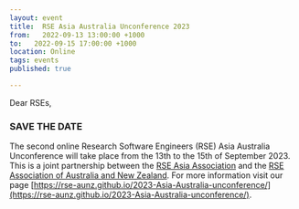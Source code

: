 ```yaml
---
layout: event
title:  RSE Asia Australia Unconference 2023
from:   2022-09-13 13:00:00 +1000   
to:   2022-09-15 17:00:00 +1000    
location: Online
tags: events                
published: true

---
```


Dear RSEs,

### SAVE THE DATE

The second online Research Software Engineers (RSE) Asia Australia Unconference will take place from the 13th to the 15th of September 2023. This is a joint partnership between the [RSE Asia Association](https://rse-asia.github.io/RSE_Asia/) and the [RSE Association of Australia and New Zealand](https://rse-aunz.org). For more information visit our page [https://rse-aunz.github.io/2023-Asia-Australia-unconference/](https://rse-aunz.github.io/2023-Asia-Australia-unconference/).
